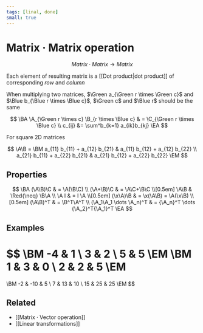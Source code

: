 ```yaml
---
tags: [linal, done]
small: true
---
```


# Matrix · Matrix operation

$$
	Matrix \cdot Matrix \to Matrix
$$

Each element of resulting matrix is a [[Dot product|dot product]] of corresponding _row_ and _column_

When multiplying two matrices, $\Green a_{\Green r \times \Green c}$ and $\Blue b_{\Blue r \times \Blue c}$, $\Green c$ and $\Blue r$ should be the same

$$
\BA
    \A_{\Green r \times c} \B_{r \times \Blue c} & = \C_{\Green r \times \Blue c}
    \\
    c_{ij} &= \sum^b_{k=1} a_{ik}b_{kj}
\EA
$$

For square 2D matrices

$$
\A\B =
\BM
    a_{11} b_{11} + a_{12} b_{21} &
    a_{11} b_{12} + a_{12} b_{22} \\
    a_{21} b_{11} + a_{22} b_{21} &
    a_{21} b_{12} + a_{22} b_{22}
\EM
$$

## Properties

$$
\BA
  (\A\B)\C & = \A(\B\C) \\
  (\A+\B)\C & = \A\C+\B\C \\[0.5em]
  \A\B & \Red{\neq} \B\A \\
  \A I & = I \A \\[0.5em]
  (\x\A)\B & = \x(\A\B)  = \A(\x\B) \\[0.5em]
  (\A\B)^T & = \B^T\A^T \\
  (\A_1\A_1 \dots \A_n)^T & = {\A_n}^T \dots {\A_2}^T{\A_1}^T
\EA
$$

## Examples

$$
\BM -4 & 1 \\ 3 & 2 \\ 5 & 5 \EM
\BM 1 & 3 & 0 \\ 2 & 2 & 5 \EM
 =
\BM -2 & -10 & 5 \\ 7 & 13 & 10 \\ 15 & 25 & 25 \EM
$$

<!--
```latex matrix_multiplication
\documentclass[margin=1pt]{standalone}

\usepackage{tikz}

\begin{document}
\begin{tikzpicture}[every node/.style = {font=\large}]
    \draw (0, 0) grid (3, 3);
    \draw [shift={(0, 0.2)}] (0, 3) grid (3, 5);
    \draw [shift={(-0.2, 0)}] (-2, 0) grid (0, 3);
    \node at (-1.7, 2.5) {$-4$};
    \node at (-0.7, 2.5) {$1$};
    \node at (-1.7, 1.5) {$3$};
    \node at (-0.7, 1.5) {$2$};
    \node at (-1.7, 0.5) {$5$};
    \node at (-0.7, 0.5) {$5$};
    \node at (0.5, 4.7) {$1$};
    \node at (1.5, 4.7) {$3$};
    \node at (2.5, 4.7) {$0$};
    \node at (0.5, 3.7) {$2$};
    \node at (1.5, 3.7) {$2$};
    \node at (2.5, 3.7) {$5$};
	\node at (0.5, 2.5) {$-2$};
	\node at (1.5, 2.5) {$-10$};
	\node at (2.5, 2.5) {$5$};
	\node at (0.5, 1.5) {$7$};
	\node at (1.5, 1.5) {$13$};
	\node at (2.5, 1.5) {$10$};
	\node at (0.5, 0.5) {$15$};
	\node at (1.5, 0.5) {$25$};
	\node at (2.5, 0.5) {$25$};
    \node at (-2.2, 1.5) [left] {$a_{3 \times 2}$};
    \node at (1.5, 5.2) [above] {$b_{2 \times 3}$};
    \node at (3, 1.5) [right] {$K_{3 \times 3}$};
    \node at (-1.2, 4.2) {\huge$\times$};
\end{tikzpicture}
\end{document}
```
-->

## Related

- [[Matrix · Vector operation]]
- [[Linear transformations]]

